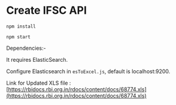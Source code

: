 # Create IFSC API

``npm install``

``npm start``

Dependencies:-

It requires ElasticSearch.

Configure Elasticsearch in `esToExcel.js`, default is localhost:9200.

Link for Updated XLS file : [https://rbidocs.rbi.org.in/rdocs/content/docs/68774.xls](https://rbidocs.rbi.org.in/rdocs/content/docs/68774.xls) 
